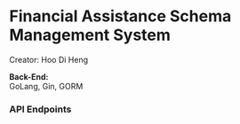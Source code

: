 # Financial Assistance Schema Management System
Creator: Hoo Di Heng  

**Back-End:**  
GoLang, Gin, GORM

### API Endpoints 